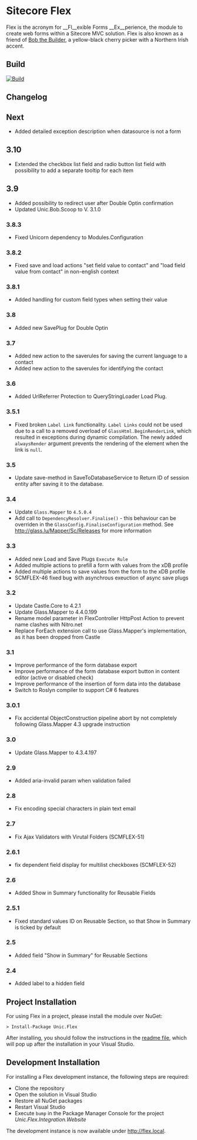 # Sitecore Flex
Flex is the acronym for __Fl__exible Forms __Ex__perience, the module to create web forms within a Sitecore MVC solution. Flex is also known as a friend of [Bob the Builder](http://en.wikipedia.org/wiki/Bob_the_Builder "Bob the Builder"), a yellow-black cherry picker with a Northern Irish accent.

## Build
[![Build](https://teamcity.unic.com/httpAuth/app/rest/builds/buildType:Sitecore_Frameworks_SitecoreModules_SitecoreModuleFlex_Build/statusIcon)](https://teamcity.unic.com/viewType.html?buildTypeId=Sitecore_Frameworks_SitecoreModules_SitecoreModuleFlex_Build)

## Changelog

## Next
* Added detailed exception description when datasource is not a form

## 3.10
* Extended the checkbox list field and radio button list field with possibility to add a separate tooltip for each item

## 3.9
* Added possibility to redirect user after Double Optin confirmation
* Updated Unic.Bob.Scoop to V. 3.1.0

### 3.8.3
* Fixed Unicorn dependency to Modules.Configuration

### 3.8.2
* Fixed save and load actions "set field value to contact" and "load field value from contact" in non-english context

### 3.8.1
* Added handling for custom field types when setting their value

### 3.8
* Added new SavePlug for Double Optin

### 3.7
* Added new action to the saverules for saving the current language to a contact 
* Added new action to the saverules for identifying the contact

### 3.6
* Added UrlReferrer Protection to QueryStringLoader Load Plug.

### 3.5.1
* Fixed broken `Label Link` functionality. `Label Links` could not be used due to a call to a removed overload of `GlassHtml.BeginRenderLink`, which resulted in exceptions during dynamic compilation. The newly added `alwaysRender` argument prevents the rendering of the element when the link is `null`.

### 3.5
* Update save-method in SaveToDatabaseService to Return ID of session entity after saving it to the database.

### 3.4

- Update `Glass.Mapper` to `4.5.0.4`
- Add call to `DependencyResolver.Finalise()` - this behaviour can be overriden in the `GlassConfig.FinaliseConfiguration` method. See http://glass.lu/Mapper/Sc/Releases for more information

### 3.3

* Added new Load and Save Plugs `Execute Rule`
* Added multiple actions to prefill a form with values from the xDB profile
* Added multiple actions to save values from the form to the xDB profile
* SCMFLEX-46 fixed bug with asynchrous exeuction of async save plugs

### 3.2
* Update Castle.Core to 4.2.1
* Update Glass.Mapper to 4.4.0.199
* Rename model parameter in FlexController HttpPost Action to prevent name clashes with Nitro.net
* Replace ForEach extension call to use Glass.Mapper's implementation, as it has been dropped from Castle

### 3.1
* Improve performance of the form database export
* Improve performance of the form database export button in content editor (active or disabled check)
* Improve performance of the insertion of form data into the database
* Switch to Roslyn compiler to support C# 6 features

### 3.0.1
* Fix accidental ObjectConstruction pipeline abort by not completely following Glass.Mapper 4.3 upgrade instruction

### 3.0
* Update Glass.Mapper to 4.3.4.197

### 2.9 
* Added aria-invalid param when validation failed

### 2.8 
* Fix encoding special characters in plain text email

### 2.7 
* Fix Ajax Validators with Virutal Folders (SCMFLEX-51)

### 2.6.1
* fix dependent field display for multilist checkboxes (SCMFLEX-52)

### 2.6
* Added Show in Summary functionality for Reusable Fields

### 2.5.1
* Fixed standard values ID on Reusable Section, so that Show in Summary is ticked by default

### 2.5 
* Added field "Show in Summary" for Reusable Sections

### 2.4
* Added label to a hidden field

## Project Installation
For using Flex in a project, please install the module over NuGet:

	> Install-Package Unic.Flex

After installing, you should follow the instructions in the [readme file](https://git.unic.com/projects/BUECS/repos/sitecore-module-flex/browse/src/Unic.Flex.Website/readme.txt), which will pop up after the installation in your Visual Studio.

## Development Installation
For installing a Flex development instance, the following steps are required:

- Clone the repository
- Open the solution in Visual Studio
- Restore all NuGet packages
- Restart Visual Studio
- Execute `bump` in the Package Manager Console for the project *Unic.Flex.Integration.Website*

The development instance is now available under http://flex.local.
